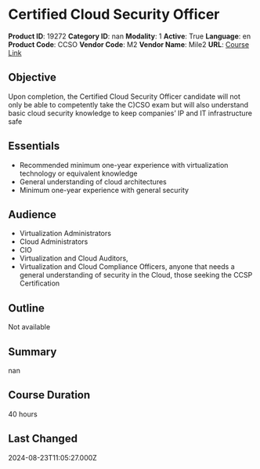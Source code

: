 # Certified Cloud Security Officer

**Product ID**: 19272
**Category ID**: nan
**Modality**: 1
**Active**: True
**Language**: en
**Product Code**: CCSO
**Vendor Code**: M2
**Vendor Name**: Mile2
**URL**: [Course Link](https://www.fastlaneus.com/course/mile2-ccso)

## Objective
Upon completion, the Certified Cloud Security Officer candidate will not only be able to competently take the C)CSO exam but will also understand basic cloud security knowledge to keep companies’ IP and IT infrastructure safe

## Essentials
- Recommended minimum one-year experience with virtualization technology or equivalent knowledge
- General understanding of cloud architectures
- Minimum one-year experience with general security

## Audience
- Virtualization Administrators
- Cloud Administrators
- CIO
- Virtualization and Cloud Auditors,
- Virtualization and Cloud Compliance Officers, anyone that needs a general understanding of security in the Cloud, those seeking the CCSP Certification

## Outline
Not available

## Summary
nan

## Course Duration
40 hours

## Last Changed
2024-08-23T11:05:27.000Z
